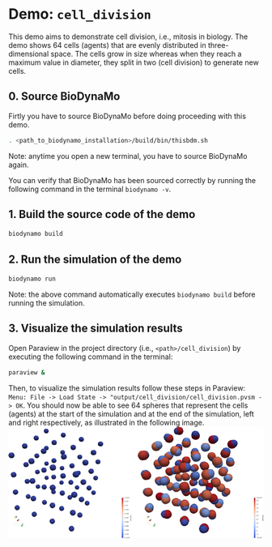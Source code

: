 # Demo: `cell_division`

This demo aims to demonstrate cell division, i.e., mitosis in biology.
The demo shows 64 cells (agents) that are evenly distributed in three-dimensional space.
The cells grow in size whereas when they reach a maximum value in diameter, they split in two (cell division) to generate new cells.

## 0. Source BioDynaMo

Firtly you have to source BioDynaMo before doing proceeding with this demo.
```bash
. <path_to_biodynamo_installation>/build/bin/thisbdm.sh
```
Note: anytime you open a new terminal, you have to source BioDynaMo again.

You can verify that BioDynaMo has been sourced correctly by running the following command in the terminal
`biodynamo -v`. 

## 1. Build the source code of the demo

```bash
biodynamo build
```

## 2. Run the simulation of the demo

```bash
biodynamo run
```
Note: the above command automatically executes `biodynamo build` before running the simulation.

## 3. Visualize the simulation results

Open Paraview in the project directory (i.e., `<path>/cell_division`) by executing the following command in the terminal:
```bash
paraview &
```
Then, to visualize the simulation results follow these steps in Paraview: `Menu: File -> Load State -> "output/cell_division/cell_division.pvsm -> OK`.
You should now be able to see 64 spheres that represent the cells (agents) at the start of the simulation and at the end of the simulation, left and right respectively, as illustrated in the following image.
![](thumbnail.png "View from Paraview")
